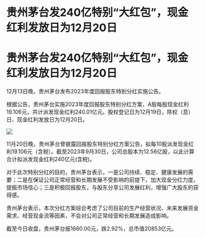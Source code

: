 # 贵州茅台发240亿特别“大红包”，现金红利发放日为12月20日

# 贵州茅台发240亿特别“大红包”，现金红利发放日为12月20日

12月13日晚，贵州茅台发布2023年度回报股东特别分红实施公告。

根据公告，贵州茅台实施2023年度回报股东特别分红方案，A股每股现金红利19.106元，共计派发现金红利240.01亿元。股权登记日为12月19日，除权（息）日、现金红利发放日为12月20日。

![](https://inews.gtimg.com/om_bt/O96GxgP80xTPjbPp6V7bAhf90DJo90YfBl02SnBppSeqYAA/1000)

11月20日晚，贵州茅台曾披露回报股东特别分红方案公告，拟每10股派发现金红利19.106元（含税）。截至2023年9月30日，公司总股本为12.56亿股，以此计算合计拟派发现金红利240亿元(含税)。

对于此次特别分红的目的，贵州茅台表示，一是公司持续、稳定、健康发展的需要；二是在保证公司正常经营和长期发展不受影响的前提下，加大现金分红力度，提振市场信心；三是积极回报股东，与股东分享公司发展红利，增强广大股东的获得感。

贵州茅台表示，本次分红方案综合考虑了公司目前的生产经营状况、未来发展资金需求、经营现金流等因素，不会对公司正常经营和长期发展造成影响。

截至今日收盘，贵州茅台报1660.00元，跌2.92%，总市值20853亿元。

